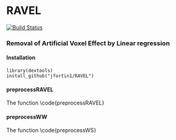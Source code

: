 # RAVEL
[![Build Status](https://travis-ci.org/Jfortin1/RAVEL.svg?branch=master)](https://travis-ci.org/Jfortin1/RAVEL)

### Removal of Artificial Voxel Effect by Linear regression


#### Installation

```{r}
library(devtools)
install_github("jfortin1/RAVEL")
```


#### preprocessRAVEL

The function \code{preprocessRAVEL}


#### preprocessWW

The function \code{preprocessWS}




